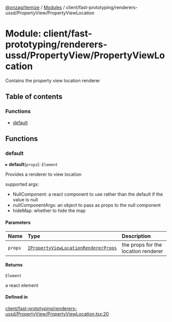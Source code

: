 [@onzag/itemize](../README.md) / [Modules](../modules.md) / client/fast-prototyping/renderers-ussd/PropertyView/PropertyViewLocation

# Module: client/fast-prototyping/renderers-ussd/PropertyView/PropertyViewLocation

Contains the property view location renderer

## Table of contents

### Functions

- [default](client_fast_prototyping_renderers_ussd_PropertyView_PropertyViewLocation.md#default)

## Functions

### default

▸ **default**(`props`): `Element`

Provides a renderer to view location

supported args:
- NullComponent: a react component to use rather than the default if the value is null
- nullComponentArgs: an object to pass as props to the null component
- hideMap: whether to hide the map

#### Parameters

| Name | Type | Description |
| :------ | :------ | :------ |
| `props` | [`IPropertyViewLocationRendererProps`](../interfaces/client_internal_components_PropertyView_PropertyViewLocation.IPropertyViewLocationRendererProps.md) | the props for the location renderer |

#### Returns

`Element`

a react element

#### Defined in

[client/fast-prototyping/renderers-ussd/PropertyView/PropertyViewLocation.tsx:20](https://github.com/onzag/itemize/blob/73e0c39e/client/fast-prototyping/renderers-ussd/PropertyView/PropertyViewLocation.tsx#L20)
